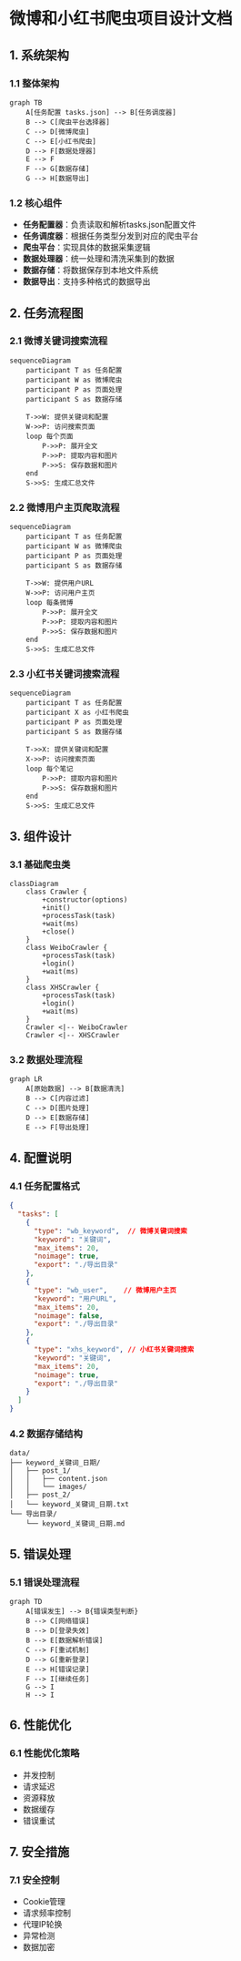 # 微博和小红书爬虫项目设计文档

## 1. 系统架构

### 1.1 整体架构

```mermaid
graph TB
    A[任务配置 tasks.json] --> B[任务调度器]
    B --> C[爬虫平台选择器]
    C --> D[微博爬虫]
    C --> E[小红书爬虫]
    D --> F[数据处理器]
    E --> F
    F --> G[数据存储]
    G --> H[数据导出]
```

### 1.2 核心组件

- **任务配置器**：负责读取和解析tasks.json配置文件
- **任务调度器**：根据任务类型分发到对应的爬虫平台
- **爬虫平台**：实现具体的数据采集逻辑
- **数据处理器**：统一处理和清洗采集到的数据
- **数据存储**：将数据保存到本地文件系统
- **数据导出**：支持多种格式的数据导出

## 2. 任务流程图

### 2.1 微博关键词搜索流程

```mermaid
sequenceDiagram
    participant T as 任务配置
    participant W as 微博爬虫
    participant P as 页面处理
    participant S as 数据存储

    T->>W: 提供关键词和配置
    W->>P: 访问搜索页面
    loop 每个页面
        P->>P: 展开全文
        P->>P: 提取内容和图片
        P->>S: 保存数据和图片
    end
    S->>S: 生成汇总文件
```

### 2.2 微博用户主页爬取流程

```mermaid
sequenceDiagram
    participant T as 任务配置
    participant W as 微博爬虫
    participant P as 页面处理
    participant S as 数据存储

    T->>W: 提供用户URL
    W->>P: 访问用户主页
    loop 每条微博
        P->>P: 展开全文
        P->>P: 提取内容和图片
        P->>S: 保存数据和图片
    end
    S->>S: 生成汇总文件
```

### 2.3 小红书关键词搜索流程

```mermaid
sequenceDiagram
    participant T as 任务配置
    participant X as 小红书爬虫
    participant P as 页面处理
    participant S as 数据存储

    T->>X: 提供关键词和配置
    X->>P: 访问搜索页面
    loop 每个笔记
        P->>P: 提取内容和图片
        P->>S: 保存数据和图片
    end
    S->>S: 生成汇总文件
```

## 3. 组件设计

### 3.1 基础爬虫类

```mermaid
classDiagram
    class Crawler {
        +constructor(options)
        +init()
        +processTask(task)
        +wait(ms)
        +close()
    }
    class WeiboCrawler {
        +processTask(task)
        +login()
        +wait(ms)
    }
    class XHSCrawler {
        +processTask(task)
        +login()
        +wait(ms)
    }
    Crawler <|-- WeiboCrawler
    Crawler <|-- XHSCrawler
```

### 3.2 数据处理流程

```mermaid
graph LR
    A[原始数据] --> B[数据清洗]
    B --> C[内容过滤]
    C --> D[图片处理]
    D --> E[数据存储]
    E --> F[导出处理]
```

## 4. 配置说明

### 4.1 任务配置格式

```json
{
  "tasks": [
    {
      "type": "wb_keyword",  // 微博关键词搜索
      "keyword": "关键词",
      "max_items": 20,
      "noimage": true,
      "export": "./导出目录"
    },
    {
      "type": "wb_user",    // 微博用户主页
      "keyword": "用户URL",
      "max_items": 20,
      "noimage": false,
      "export": "./导出目录"
    },
    {
      "type": "xhs_keyword", // 小红书关键词搜索
      "keyword": "关键词",
      "max_items": 20,
      "noimage": true,
      "export": "./导出目录"
    }
  ]
}
```

### 4.2 数据存储结构

```
data/
├── keyword_关键词_日期/
│   ├── post_1/
│   │   ├── content.json
│   │   └── images/
│   ├── post_2/
│   └── keyword_关键词_日期.txt
└── 导出目录/
    └── keyword_关键词_日期.md
```

## 5. 错误处理

### 5.1 错误处理流程

```mermaid
graph TD
    A[错误发生] --> B{错误类型判断}
    B --> C[网络错误]
    B --> D[登录失效]
    B --> E[数据解析错误]
    C --> F[重试机制]
    D --> G[重新登录]
    E --> H[错误记录]
    F --> I[继续任务]
    G --> I
    H --> I
```

## 6. 性能优化

### 6.1 性能优化策略

- 并发控制
- 请求延迟
- 资源释放
- 数据缓存
- 错误重试

## 7. 安全措施

### 7.1 安全控制

- Cookie管理
- 请求频率控制
- 代理IP轮换
- 异常检测
- 数据加密
